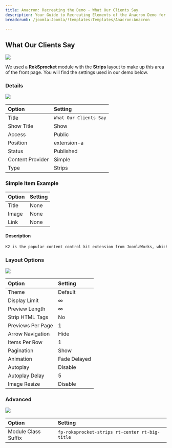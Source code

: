 ```yaml
---
title: Anacron: Recreating the Demo - What Our Clients Say
description: Your Guide to Recreating Elements of the Anacron Demo for Joomla
breadcrumb: /joomla:Joomla/!templates:Templates/Anacron:Anacron

---
```


What Our Clients Say
-----

![][demo]

We used a **RokSprocket** module with the **Strips** layout to make up this area of the front page. You will find the settings used in our demo below.

### Details

![][demo2]

| Option           | Setting                |  
| :--------------- | :--------------------- |  
| Title            | `What Our Clients Say` |  
| Show Title       | Show                   |  
| Access           | Public                 |  
| Position         | extension-a            |  
| Status           | Published              |  
| Content Provider | Simple                 |  
| Type             | Strips                 |  

### Simple Item Example

| Option | Setting |  
| :----- | :------ |  
| Title  | None    |  
| Image  | None    |  
| Link   | None    |  

#### Description

~~~ .html
K2 is the popular content control kit extension from JoomlaWorks, which basically expands Joomla's built-in content facility. The template has styled support for K2, including a responsive layout. K2 is not available from RocketTheme or packaged in our downloads.
~~~

### Layout Options

![][demo3]

| Option            | Setting      |  
| :---------------- | :----------- |  
| Theme             | Default      |  
| Display Limit     | ∞            |  
| Preview Length    | ∞            |  
| Strip HTML Tags   | No           |  
| Previews Per Page | 1            |  
| Arrow Navigation  | Hide         |  
| Items Per Row     | 1            |  
| Pagination        | Show         |  
| Animation         | Fade Delayed |  
| Autoplay          | Disable      |  
| Autoplay Delay    | 5            |  
| Image Resize      | Disable      |  

### Advanced

![][demo4]

| Option              | Setting                                        |  
| :------------------ | :--------------------------------------------- |  
| Module Class Suffix | `fp-roksprocket-strips rt-center rt-big-title` |  

[demo]: assets/demo_8.jpeg
[demo2]: assets/strips_1.jpeg
[demo3]: assets/strips_2.jpeg
[demo4]: assets/strips_3.jpeg